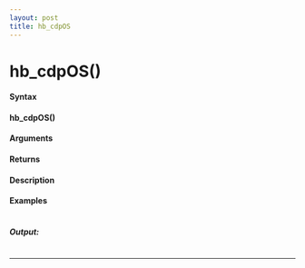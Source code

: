```yaml
---
layout: post
title: hb_cdpOS
---
```


# hb_cdpOS()


#### Syntax

#### hb_cdpOS()

#### Arguments

#### Returns

#### Description

#### Examples

```

```

##### Output:

```

```

---